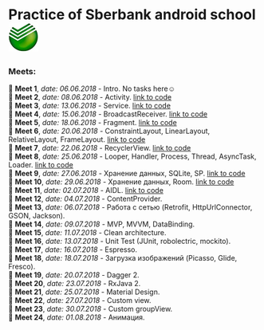 # Practice of Sberbank android school ![Logo](https://github.com/fr0zen87/SberLessons/blob/master/app/src/main/res/drawable/sber.jpg)

### Meets:
:small_blue_diamond: **Meet 1**, *date: 06.06.2018* - Intro. No tasks here:relaxed:  
:small_orange_diamond: **Meet 2**, *date: 08.06.2018* - Activity. 
[link to code](https://github.com/fr0zen87/SberLessons/tree/master/lesson2)  
:small_blue_diamond: **Meet 3**, *date: 13.06.2018* - Service. 
[link to code](https://github.com/fr0zen87/SberLessons/tree/master/lesson3)  
:small_orange_diamond: **Meet 4**, *date: 15.06.2018* - BroadcastReceiver. 
[link to code](https://github.com/fr0zen87/SberLessons/tree/master/lesson4)  
:small_blue_diamond: **Meet 5**, *date: 18.06.2018* - Fragment. 
[link to code](https://github.com/fr0zen87/SberLessons/tree/master/lesson5)  
:small_orange_diamond: **Meet 6**, *date: 20.06.2018* - ConstraintLayout, LinearLayout, RelativeLayout, FrameLayout.
[link to code](https://github.com/fr0zen87/SberLessons/tree/master/lesson6)  
:small_blue_diamond: **Meet 7**, *date: 22.06.2018* - RecyclerView. 
[link to code](https://github.com/fr0zen87/SberLessons/tree/master/lesson7)  
:small_orange_diamond: **Meet 8**, *date: 25.06.2018* - Looper, Handler, Process, Thread, AsyncTask, Loader. 
[link to code](https://github.com/fr0zen87/SberLessons/tree/master/lesson8)  
:small_blue_diamond: **Meet 9**, *date: 27.06.2018* - Хранение данных, SQLite, SP.
[link to code](https://github.com/fr0zen87/SberLessons/tree/master/lesson9)  
:small_orange_diamond: **Meet 10**, *date: 29.06.2018* - Хранение данных, Room.
[link to code](https://github.com/fr0zen87/SberLessons/tree/master/lesson10)  
:small_blue_diamond: **Meet 11**, *date: 02.07.2018* - AIDL.
[link to code](https://github.com/fr0zen87/SberLessons/tree/master/lesson11)  
:small_orange_diamond: **Meet 12**, *date: 04.07.2018* - ContentProvider.  
:small_blue_diamond: **Meet 13**, *date: 06.07.2018* - Работа с сетью (Retrofit, HttpUrlConnector, GSON, Jackson).  
:small_orange_diamond: **Meet 14**, *date: 09.07.2018* - MVP, MVVM, DataBinding.  
:small_blue_diamond: **Meet 15**, *date: 11.07.2018* - Clean architecture.  
:small_orange_diamond: **Meet 16**, *date: 13.07.2018* - Unit Test (JUnit, robolectric, mockito).  
:small_blue_diamond: **Meet 17**, *date: 16.07.2018* - Espresso.  
:small_orange_diamond: **Meet 18**, *date: 18.07.2018* - Загрузка изображений (Picasso, Glide, Fresco).  
:small_blue_diamond: **Meet 19**, *date: 20.07.2018* - Dagger 2.  
:small_orange_diamond: **Meet 20**, *date: 23.07.2018* - RxJava 2.  
:small_blue_diamond: **Meet 21**, *date: 25.07.2018* - Material Design.  
:small_orange_diamond: **Meet 22**, *date: 27.07.2018* - Custom view.  
:small_blue_diamond: **Meet 23**, *date: 30.07.2018* - Custom groupView.  
:small_orange_diamond: **Meet 24**, *date: 01.08.2018* - Анимация.  
